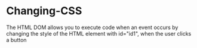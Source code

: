 # Changing-CSS
The HTML DOM allows you to execute code when an event occurs by changing the style of the HTML element with id="id1", when the user clicks a button
